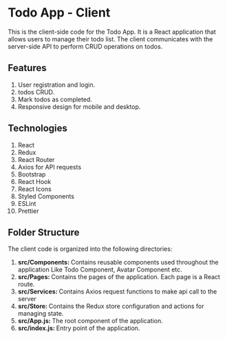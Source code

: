 # Todo App - Client
This is the client-side code for the Todo App. It is a React application that allows users to manage their todo list. The client communicates with the server-side API to perform CRUD operations on todos.

## Features
<ol>
    <li>User registration and login.</li>
    <li>todos CRUD.</li>
    <li>Mark todos as completed.</li>
    <li>Responsive design for mobile and desktop.</li>
</ol>

## Technologies
<ol>
    <li>React</li>
    <li>Redux</li>
    <li>React Router</li>
    <li>Axios for API requests</li>
    <li>Bootstrap</li>
    <li>React Hook</li>
    <li>React Icons</li>
    <li>Styled Components</li>
    <li>ESLint</li>
    <li>Prettier</li>
</ol>

## Folder Structure

The client code is organized into the following directories:
<ol>
    <li><strong>src/Components: </strong>Contains reusable components used throughout the application Like Todo Component, Avatar Component etc.</li>
    <li><strong>src/Pages: </strong>Contains the pages of the application. Each page is a React route.</li>
    <li><strong>src/Services: </strong>Contains Axios request functions to make api call to the server</li>
    <li><strong>src/Store: </strong>Contains the Redux store configuration and actions for managing state.</li>
    <li><strong>src/App.js: </strong>The root component of the application.</li>
    <li><strong>src/index.js: </strong>Entry point of the application.</li>
</ol>